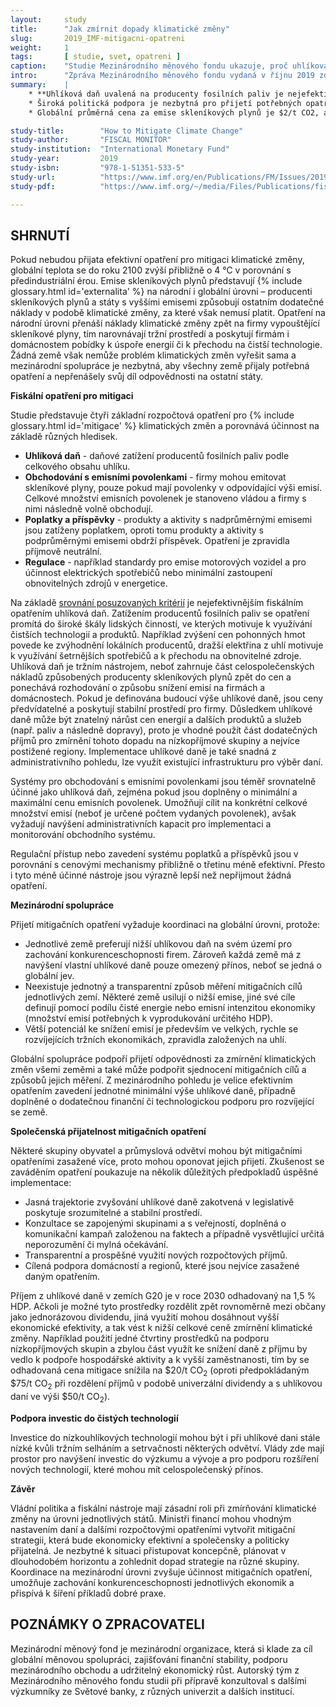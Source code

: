 ```yaml
---
layout:     study
title:      "Jak zmírnit dopady klimatické změny"
slug:       2019_IMF-mitigacni-opatreni
weight:     1
tags:       [ studie, svet, opatreni ]
caption:    "Studie Mezinárodního měnového fondu ukazuje, proč uhlíková daň a emisní povolenky jsou efektivní opatření."
intro:      "Zpráva Mezinárodního měnového fondu vydaná v říjnu 2019 zdůrazňuje zásadní roli fiskálních nástrojů pro mitigaci klimatické změny. Fiskální nástroje jsou opatření založená na daních a rozpočtových výdajích jako například daň z přidané hodnoty, daň z tabáku nebo pojištění v nezaměstnanosti. Pro zmírnění klimatické změny mohou vlády použít uhlíkovou daň, obchod s emisními povolenkami, regulace nebo systém poplatků a příspěvků."
summary:    |
    * **Uhlíková daň uvalená na producenty fosilních paliv je nejefektivnějším opatřením** pro mitigaci klimatické změny, neboť ponechává na firmách a domácnostech volbu nejméně nákladného způsobu snížení spotřeby energií a emisí.
    * Široká politická podpora je nezbytná pro přijetí potřebných opatření. Příjmy z uhlíkové daně mohou být využity **pro zmírnění dopadů na nízkopříjmové skupiny a nejvíce zasažené regiony, jako investice do čistších technologií nebo na podporu ekonomiky snížením daní z příjmu.**
    * Globální průměrná cena za emise skleníkových plynů je $2/t CO2, avšak omezení globálního oteplení do 2 °C vyžaduje cenu $75/t CO2 v roce 2030. **Mezinárodní spolupráce zemí je klíčová, například v zavedení minimální ceny za emise skleníkových plynů.** Pro rozvíjející se země může být stanovena nižší minimální cena nebo mohou obdržet přímou finanční podporu.

study-title:        "How to Mitigate Climate Change"
study-author:       "FISCAL MONITOR"
study-institution:  "International Monetary Fund"
study-year:         2019
study-isbn:         "978-1-51351-533-5"
study-url:          "https://www.imf.org/en/Publications/FM/Issues/2019/09/12/fiscal-monitor-october-2019"
study-pdf:          "https://www.imf.org/~/media/Files/Publications/fiscal-monitor/2019/October/English/text.ashx?la=en"

---
```


## SHRNUTÍ
Pokud nebudou přijata efektivní opatření pro mitigaci klimatické změny, globální teplota se do roku 2100 zvýší přibližně o 4 °C v porovnání s předindustriální érou. Emise skleníkových plynů představují {% include glossary.html id='externalita' %} na národní i globální úrovni – producenti skleníkových plynů a státy s vyššími emisemi způsobují ostatním dodatečné náklady v podobě klimatické změny, za které však nemusí platit. Opatření na národní úrovni přenáší náklady klimatické změny zpět na firmy vypouštějící skleníkové plyny, tím narovnávají tržní prostředí a poskytují firmám i domácnostem pobídky k úspoře energií či k přechodu na čistší technologie. Žádná země však nemůže problém klimatických změn vyřešit sama a mezinárodní spolupráce je nezbytná, aby všechny země přijaly potřebná opatření a nepřenášely svůj díl odpovědnosti na ostatní státy.

**Fiskální opatření pro mitigaci**

Studie představuje čtyři základní rozpočtová opatření pro {% include glossary.html id='mitigace' %} klimatických změn a porovnává účinnost na základě různých hledisek.

* **Uhlíková daň** - daňové zatížení producentů fosilních paliv podle celkového obsahu uhlíku.
* **Obchodování s emisními povolenkami** - firmy mohou emitovat skleníkové plyny, pouze pokud mají povolenky v odpovídající výši emisí. Celkové množství emisních povolenek je stanoveno vládou a firmy s nimi následně volně obchodují.
* **Poplatky a příspěvky** - produkty a aktivity s nadprůměrnými emisemi jsou zatíženy poplatkem, oproti tomu produkty a aktivity s podprůměrnými emisemi obdrží příspěvek. Opatření je zpravidla příjmově neutrální.
* **Regulace** - například standardy pro emise motorových vozidel a pro účinnost elektrických spotřebičů nebo minimální zastoupení obnovitelných zdrojů v energetice.

Na základě [srovnání posuzovaných kritérií](/infografiky/mitigacni-opatreni) je nejefektivnějším fiskálním opatřením uhlíková daň. Zatížením producentů fosilních paliv se opatření promítá do široké škály lidských činností, ve kterých motivuje k využívání čistších technologií a produktů. Například zvýšení cen pohonných hmot povede ke zvýhodnění lokálních producentů, dražší elektřina z uhlí motivuje k využívání šetrnějších spotřebičů a k přechodu na obnovitelné zdroje. Uhlíková daň je tržním nástrojem, neboť zahrnuje část celospolečenských nákladů způsobených producenty skleníkových plynů zpět do cen a ponechává rozhodování o způsobu snížení emisí na firmách a domácnostech. Pokud je definována budoucí výše uhlíkové daně, jsou ceny předvídatelné a poskytují stabilní prostředí pro firmy. Důsledkem uhlíkové daně může být znatelný nárůst cen energií a dalších produktů a služeb (např. paliv a následně dopravy), proto je vhodné použít část dodatečných příjmů pro zmírnění tohoto dopadu na nízkopříjmové skupiny a nejvíce postižené regiony. Implementace uhlíkové daně je také snadná z administrativního pohledu, lze využít existující infrastrukturu pro výběr daní.

Systémy pro obchodování s emisními povolenkami jsou téměř srovnatelně účinné jako uhlíková daň, zejména pokud jsou doplněny o minimální a maximální cenu emisních povolenek. Umožňují cílit na konkrétní celkové množství emisí (neboť je určené počtem vydaných povolenek), avšak vyžadují navýšení administrativních kapacit pro implementaci a monitorování obchodního systému.

Regulační přístup nebo zavedení systému poplatků a příspěvků jsou v porovnání s cenovými mechanismy přibližně o třetinu méně efektivní. Přesto i tyto méně účinné nástroje jsou výrazně lepší než nepřijmout žádná opatření.

**Mezinárodní spolupráce**

Přijetí mitigačních opatření vyžaduje koordinaci na globální úrovni, protože:

* Jednotlivé země preferují nižší uhlíkovou daň na svém území pro zachování konkurenceschopnosti firem. Zároveň každá země má z navýšení vlastní uhlíkové daně pouze omezený přínos, neboť se jedná o globální jev.
* Neexistuje jednotný a transparentní způsob měření mitigačních cílů jednotlivých zemí. Některé země usilují o nižší emise, jiné své cíle definují pomocí podílu čisté energie nebo emisní intenzitou ekonomiky (množství emisí potřebných k vyprodukování určitého HDP).
* Větší potenciál ke snížení emisí je především ve velkých, rychle se rozvíjejících tržních ekonomikách, zpravidla založených na uhlí. 

Globální spolupráce podpoří přijetí odpovědnosti za zmírnění klimatických změn všemi zeměmi a také může podpořit sjednocení mitigačních cílů a způsobů jejich měření. Z mezinárodního pohledu je velice efektivním opatřením zavedení jednotné minimální výše uhlíkové daně, případně doplněné o dodatečnou finanční či technologickou podporu pro rozvíjející se země.

**Společenská přijatelnost mitigačních opatření**

Některé skupiny obyvatel a průmyslová odvětví mohou být mitigačními opatřeními zasažené více, proto mohou oponovat jejich přijetí. Zkušenost se zaváděním opatření poukazuje na několik důležitých předpokladů úspěšné implementace:

* Jasná trajektorie zvyšování uhlíkové daně zakotvená v legislativě poskytuje srozumitelné a stabilní prostředí.
* Konzultace se zapojenými skupinami a s veřejností, doplněná o komunikační kampaň založenou na faktech a případně vysvětlující určitá neporozumění či mylná očekávání.
* Transparentní a prospěšné využití nových rozpočtových příjmů.
* Cílená podpora domácností a regionů, které jsou nejvíce zasažené daným opatřením.

Příjem z uhlíkové daně v zemích G20 je v roce 2030 odhadovaný na 1,5 % HDP. Ačkoli je možné tyto prostředky rozdělit zpět rovnoměrně mezi občany jako jednorázovou dividendu, jiná využití mohou dosáhnout vyšší ekonomické efektivity, a tak vést k nižší celkové ceně zmírnění klimatické změny. Například použití jedné čtvrtiny prostředků na podporu nízkopříjmových skupin a zbylou část využít ke snížení daně z příjmu by vedlo k podpoře hospodářské aktivity a k vyšší zaměstnanosti, tím by se odhadovaná cena mitigace snížila na $20/t CO<sub>2</sub> (oproti předpokládaným $75/t CO<sub>2</sub> při rozdělení příjmů v podobě univerzální dividendy a s uhlíkovou daní ve výši $50/t CO<sub>2</sub>).

**Podpora investic do čistých technologií**

Investice do nízkouhlíkových technologií mohou být i při uhlíkové dani stále nízké kvůli tržním selháním a setrvačnosti některých odvětví. Vlády zde mají prostor pro navýšení investic do výzkumu a vývoje a pro podporu rozšíření nových technologií, které mohou mít celospolečenský přínos.

**Závěr**

Vládní politika a fiskální nástroje mají zásadní roli při zmírňování klimatické změny na úrovni jednotlivých států. Ministři financí mohou vhodným nastavením daní a dalšími rozpočtovými opatřeními vytvořit mitigační strategii, která bude ekonomicky efektivní a společensky a politicky přijatelná. Je nezbytné k situaci přistupovat koncepčně, plánovat v dlouhodobém horizontu a zohlednit dopad strategie na různé skupiny. Koordinace na mezinárodní úrovni zvyšuje účinnost mitigačních opatření, umožňuje zachování konkurenceschopnosti jednotlivých ekonomik a přispívá k šíření příkladů dobré praxe.

## POZNÁMKY O ZPRACOVATELI
Mezinárodní měnový fond je mezinárodní organizace, která si klade za cíl globální měnovou spolupráci, zajišťování finanční stability, podporu mezinárodního obchodu a udržitelný ekonomický růst. Autorský tým z Mezinárodního měnového fondu studii při přípravě konzultoval s dalšími výzkumníky ze Světové banky, z různých univerzit a dalších institucí.
